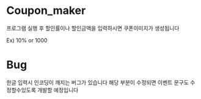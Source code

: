 # Coupon_maker
프로그램 실행 후 할인률이나 할인금액을 입력하시면 쿠폰이미지가 생성됩니다

Ex) 10% or 1000

# Bug
한글 입력시 인코딩이 깨지는 버그가 있습니다 해당 부분이 수정되면 이벤트 문구도 수정할수있도록 개발할 예정입니다
